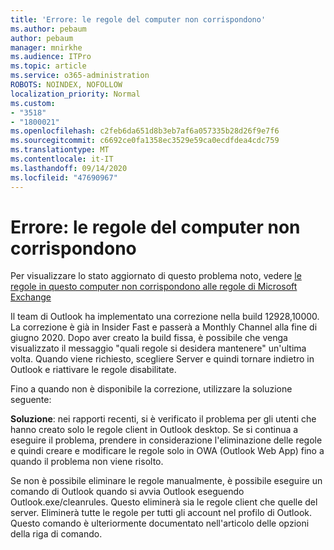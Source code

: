 ```yaml
---
title: 'Errore: le regole del computer non corrispondono'
ms.author: pebaum
author: pebaum
manager: mnirkhe
ms.audience: ITPro
ms.topic: article
ms.service: o365-administration
ROBOTS: NOINDEX, NOFOLLOW
localization_priority: Normal
ms.custom:
- "3518"
- "1800021"
ms.openlocfilehash: c2feb6da651d8b3eb7af6a057335b28d26f9e7f6
ms.sourcegitcommit: c6692ce0fa1358ec3529e59ca0ecdfdea4cdc759
ms.translationtype: MT
ms.contentlocale: it-IT
ms.lasthandoff: 09/14/2020
ms.locfileid: "47690967"
---
```

# <a name="error-the-rules-on-this-computer-do-not-match"></a>Errore: le regole del computer non corrispondono

Per visualizzare lo stato aggiornato di questo problema noto, vedere [le regole in questo computer non corrispondono alle regole di Microsoft Exchange](https://support.office.com/article/d032e037-b224-429e-b325-633afde9b5f0)

Il team di Outlook ha implementato una correzione nella build 12928,10000. La correzione è già in Insider Fast e passerà a Monthly Channel alla fine di giugno 2020. Dopo aver creato la build fissa, è possibile che venga visualizzato il messaggio "quali regole si desidera mantenere" un'ultima volta. Quando viene richiesto, scegliere Server e quindi tornare indietro in Outlook e riattivare le regole disabilitate.

Fino a quando non è disponibile la correzione, utilizzare la soluzione seguente:

**Soluzione**: nei rapporti recenti, si è verificato il problema per gli utenti che hanno creato solo le regole client in Outlook desktop. Se si continua a eseguire il problema, prendere in considerazione l'eliminazione delle regole e quindi creare e modificare le regole solo in OWA (Outlook Web App) fino a quando il problema non viene risolto.

Se non è possibile eliminare le regole manualmente, è possibile eseguire un comando di Outlook quando si avvia Outlook eseguendo Outlook.exe/cleanrules. Questo eliminerà sia le regole client che quelle del server. Eliminerà tutte le regole per tutti gli account nel profilo di Outlook. Questo comando è ulteriormente documentato nell'articolo delle opzioni della riga di comando.

